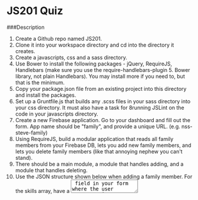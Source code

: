 # JS201 Quiz

###Description 

1. Create a Github repo named JS201.
2. Clone it into your workspace directory and cd into the directory it creates.
3. Create a javascripts, css and a sass directory.
4. Use Bower to install the following packages - jQuery, RequireJS, Handlebars (make sure you use the require-handlebars-plugin 5. Bower library, not plain Handlebars). You may install more if you need to, but that is the minimum.
6. Copy your package.json file from an existing project into this directory and install the packages.
7. Set up a Gruntfile.js that builds any .scss files in your sass directory into your css directory. It must also have a task for 8running JSLint on the code in your javascripts directory.
8. Create a new Firebase application. Go to your dashboard and fill out the form. App name should be "family", and provide a unique URL. (e.g. nss-steve-family)
9. Using RequireJS, build a modular application that reads all family members from your Firebase DB, lets you add new family members, and lets you delete family members (like that annoying nephew you can't stand).
10. There should be a main module, a module that handles adding, and a module that handles deleting.
11. Use the JSON structure shown below when adding a family member. For the skills array, have a <textarea> field in your form where the user can enter in a comma-delimited list of skills that you will convert into an array.
12. Use a Handlebars template to create the DOM that lists all family members.
13. You can either use AJAX calls to handle all operations, or if you're comfortable with the Firebase native API, you can use that.
14. Commit early, commit often.
